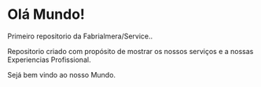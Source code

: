 # Olá Mundo!
 Primeiro repositorio da Fabrialmera/Service..


 Repositorio criado com propósito de mostrar os nossos serviços e a nossas Experiencias Profissional.

 Sejá bem vindo ao nosso Mundo.
